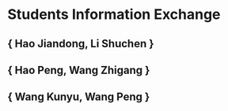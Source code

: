 # Students Information Exchange
## { Hao Jiandong, Li Shuchen }
## { Hao Peng, Wang Zhigang }
## { Wang Kunyu, Wang Peng }